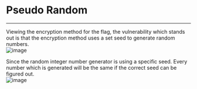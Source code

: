 # Pseudo Random
---
Viewing the encryption method for the flag, the vulnerability which stands out is that the encryption method uses a set seed to generate random numbers.<br/> 
![image](https://github.com/ShadowBringer007/CTF_Repository/assets/47370367/6354bd9a-c39a-47e9-b5ac-47acab254f82)
<br/>

Since the random integer number generator is using a specific seed. Every number which is generated will be the same if the correct seed can be figured out.<br/>
![image](https://github.com/ShadowBringer007/CTF_Repository/assets/47370367/93040b40-9ab1-4fca-a775-48cd736e1965)
<br/>


